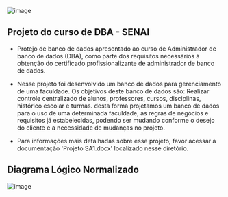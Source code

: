 ![image](https://user-images.githubusercontent.com/38443783/176942138-af899adb-2e28-4406-acf3-c57188693a52.png)

## Projeto do curso de DBA - SENAI

* Protejo de banco de dados apresentado ao curso de Administrador de banco de dados (DBA), como parte dos requisitos necessários à obtenção do certificado profissionalizante de administrador de banco de dados.

* Nesse projeto foi desenvolvido um banco de dados para gerenciamento de uma faculdade. Os objetivos deste banco de dados são: Realizar controle centralizado de alunos, professores, cursos, disciplinas, histórico escolar e turmas. desta forma projetamos um banco de dados para o uso de uma determinada faculdade, as regras de negócios e requisitos já estabelecidas, podendo ser mudando conforme o desejo do cliente e a necessidade de mudanças no projeto.

* Para informações mais detalhadas sobre esse projeto, favor acessar a documentação 'Projeto SA1.docx' localizado nesse diretório.

## Diagrama Lógico Normalizado

![image](https://user-images.githubusercontent.com/38443783/176942978-a3c33f94-37f1-47ce-8c82-7cbf6c7755e8.png)
